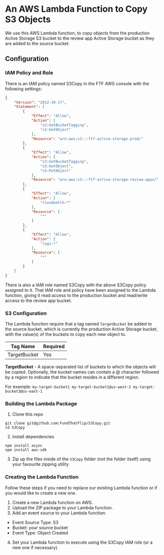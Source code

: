 # An AWS Lambda Function to Copy S3 Objects

We use this AWS Lambda function, to copy objects from the production Active Storage S3 bucket to the review app Active Storage bucket as they are added to the source bucket.

## Configuration

### IAM Policy and Role

There is an IAM policy named S3Copy in the FTF AWS console with the following settings:

```json
{
    "Version": "2012-10-17",
    "Statement": [
        {
            "Effect": "Allow",
            "Action": [
                "s3:GetBucketTagging",
                "s3:GetObject"
            ],
            "Resource": "arn:aws:s3:::ftf-active-storage-prod/"
        },
        {
            "Effect": "Allow",
            "Action": [
                "s3:GetBucketTagging",
                "s3:GetObject",
                "s3:PutObject"
            ],
            "Resource": "arn:aws:s3:::ftf-active-storage-review-apps/"
        },
        {
            "Effect": "Allow",
            "Action": [
                "cloudwatch:*"
            ],
            "Resource": [
                "*"
            ]
        },
        {
            "Effect": "Allow",
            "Action": [
                "logs:*"
            ],
            "Resource": [
                "*"
            ]
        }
    ]
}
```

There is also a IAM role named S3Copy with the above S3Copy policy assigned to it. That IAM role and policy have been assigned to the Lambda function, giving it read access to the production bucket and read/write access to the review app bucket.

### S3 Configuration

The Lambda function require that a tag named `TargetBucket` be added to the source bucket, which is currently the production Active Storage bucket, with the value(s) of the buckets to copy each new object to.

Tag Name | Required
---|---
TargetBucket | Yes

**TargetBucket** - A space-separated list of buckets to which the objects will be copied. Optionally, the bucket names can contain a @ character followed by a region to indicate that the bucket resides in a different region.

For example: `my-target-bucket1 my-target-bucket1@us-west-2 my-target-bucket3@us-east-1`

### Building the Lambda Package

1. Clone this repo

```
git clone git@github.com:FundThatFlip/S3Copy.git
cd S3Copy
```

2. Install dependencies

```
npm install async
npm install aws-sdk
```

3. Zip up the files inside of the `S3Copy` folder (not the folder itself) using your favourite zipping utility

### Creating the Lambda Function

Follow these steps if you need to replace our existing Lambda function or if you would like to create a new one.

1. Create a new Lambda function on AWS.
2. Upload the ZIP package to your Lambda function.
3. Add an event source to your Lambda function:
 * Event Source Type: S3
 * Bucket: your source bucket
 * Event Type: Object Created
4. Set your Lambda function to execute using the S3Copy IAM role (or a new one if necessary).
